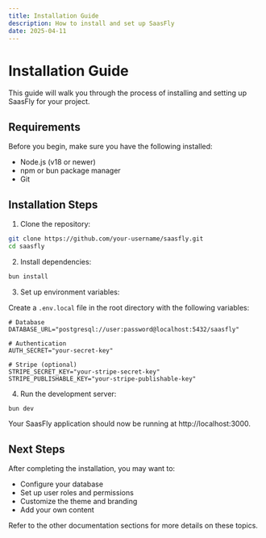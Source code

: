 ```yaml
---
title: Installation Guide
description: How to install and set up SaasFly
date: 2025-04-11
---
```


# Installation Guide

This guide will walk you through the process of installing and setting up SaasFly for your project.

## Requirements

Before you begin, make sure you have the following installed:

- Node.js (v18 or newer)
- npm or bun package manager
- Git

## Installation Steps

1. Clone the repository:

```bash
git clone https://github.com/your-username/saasfly.git
cd saasfly
```

2. Install dependencies:

```bash
bun install
```

3. Set up environment variables:

Create a `.env.local` file in the root directory with the following variables:

```
# Database
DATABASE_URL="postgresql://user:password@localhost:5432/saasfly"

# Authentication
AUTH_SECRET="your-secret-key"

# Stripe (optional)
STRIPE_SECRET_KEY="your-stripe-secret-key"
STRIPE_PUBLISHABLE_KEY="your-stripe-publishable-key"
```

4. Run the development server:

```bash
bun dev
```

Your SaasFly application should now be running at http://localhost:3000.

## Next Steps

After completing the installation, you may want to:

- Configure your database
- Set up user roles and permissions
- Customize the theme and branding
- Add your own content

Refer to the other documentation sections for more details on these topics.
